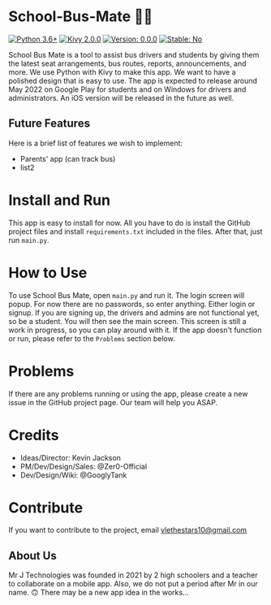 # School-Bus-Mate 🏫🚌
[![Python 3.6+](https://img.shields.io/badge/Python-3.6%2B-brightgreen)](https://www.python.org)
[![Kivy 2.0.0](https://img.shields.io/badge/Kivy-2.0.0-brightgreen)](https://www.kivy.org)
[![Version: 0.0.0](https://img.shields.io/badge/Version-0.0.0-blue)](https://www.github.com/Zer0-Official/School-Bus-Mate)
[![Stable: No](https://img.shields.io/badge/Stable-no-red)](https://www.github.com/Zer0-Official/School-Bus-Mate)

School Bus Mate is a tool to assist bus drivers and students by giving them the
latest seat arrangements, bus routes, reports, announcements, and more. We use
Python with Kivy to make this app. We want to have a polished design that is
easy to use. The app is expected to release around May 2022 on Google Play for
students and on Windows for drivers and administrators. An iOS version will
be released in the future as well.

## Future Features
Here is a brief list of features we wish to implement:
* Parents' app (can track bus)
* list2

# Install and Run
This app is easy to install for now. All you have to do is install the GitHub
project files and install `requirements.txt` included in the files. After that,
just run `main.py`.

# How to Use
To use School Bus Mate, open `main.py` and run it. The login screen will popup.
For now there are no passwords, so enter anything. Either login or signup. If
you are signing up, the drivers and admins are not functional yet, so be a
student. You will then see the main screen. This screen is still a work in
progress, so you can play around with it. If the app doesn't function or run,
please refer to the `Problems` section below.

# Problems
If there are any problems running or using the app, please create a new issue
in the GitHub project page. Our team will help you ASAP.

# Credits
* Ideas/Director: Kevin Jackson
* PM/Dev/Design/Sales: @Zer0-Official
* Dev/Design/Wiki: @GooglyTank

# Contribute
If you want to contribute to the project, email [vlethestars10@gmail.com](vlethestars10@gmail.com)

## About Us
 Mr J Technologies was founded in 2021 by 2 high schoolers and a teacher to collaborate on a mobile app. Also, we do not put a period after Mr in our name. 🙃
 There may be a new app idea in the works...
